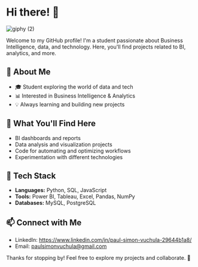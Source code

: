 # Hi there! 👋

![giphy (2)](https://github.com/user-attachments/assets/469cf492-e866-463e-9fdb-3b4660ccb41c)

Welcome to my GitHub profile! I'm a student passionate about Business Intelligence, data, and technology. Here, you'll find projects related to BI, analytics, and more.

## 🚀 About Me
- 🎓 Student exploring the world of data and tech
- 📊 Interested in Business Intelligence & Analytics
- 💡 Always learning and building new projects

## 📌 What You'll Find Here
- BI dashboards and reports
- Data analysis and visualization projects
- Code for automating and optimizing workflows
- Experimentation with different technologies

## 🔧 Tech Stack
- **Languages:** Python, SQL, JavaScript
- **Tools:** Power BI, Tableau, Excel, Pandas, NumPy
- **Databases:** MySQL, PostgreSQL

## 📫 Connect with Me
- LinkedIn: https://www.linkedin.com/in/paul-simon-vuchula-29644b1a8/
- Email: paulsimonvuchula@gmail.com

Thanks for stopping by! Feel free to explore my projects and collaborate. 🚀

